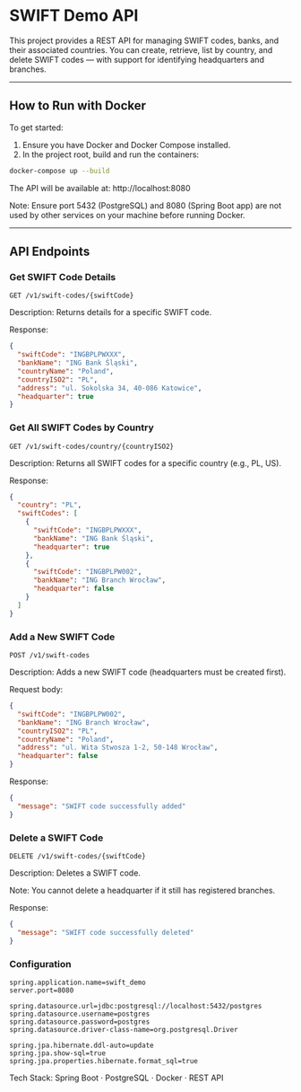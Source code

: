 # SWIFT Demo API

This project provides a REST API for managing SWIFT codes, banks, and their associated countries. You can create, retrieve, list by country, and delete SWIFT codes — with support for identifying headquarters and branches.

---

## How to Run with Docker

To get started:

1. Ensure you have Docker and Docker Compose installed.
2. In the project root, build and run the containers:

```bash
docker-compose up --build
```
The API will be available at: http://localhost:8080

Note: Ensure port 5432 (PostgreSQL) and 8080 (Spring Boot app) are not used by other services on your machine before running Docker.

---
## API Endpoints
### Get SWIFT Code Details
```http request
GET /v1/swift-codes/{swiftCode}
```
Description: Returns details for a specific SWIFT code.

Response:
```json
{
  "swiftCode": "INGBPLPWXXX",
  "bankName": "ING Bank Śląski",
  "countryName": "Poland",
  "countryISO2": "PL",
  "address": "ul. Sokolska 34, 40-086 Katowice",
  "headquarter": true
}
```
### Get All SWIFT Codes by Country
```http request
GET /v1/swift-codes/country/{countryISO2}
```
Description: Returns all SWIFT codes for a specific country (e.g., PL, US).

Response:
```json
{
  "country": "PL",
  "swiftCodes": [
    {
      "swiftCode": "INGBPLPWXXX",
      "bankName": "ING Bank Śląski",
      "headquarter": true
    },
    {
      "swiftCode": "INGBPLPW002",
      "bankName": "ING Branch Wrocław",
      "headquarter": false
    }
  ]
}

```
### Add a New SWIFT Code
```http request
POST /v1/swift-codes
```
Description: Adds a new SWIFT code (headquarters must be created first).

Request body:
```json
{
  "swiftCode": "INGBPLPW002",
  "bankName": "ING Branch Wrocław",
  "countryISO2": "PL",
  "countryName": "Poland",
  "address": "ul. Wita Stwosza 1-2, 50-148 Wrocław",
  "headquarter": false
}
```
Response:
```json
{
  "message": "SWIFT code successfully added"
}
```
### Delete a SWIFT Code
```http request
DELETE /v1/swift-codes/{swiftCode}
```
Description: Deletes a SWIFT code.

Note: You cannot delete a headquarter if it still has registered branches.

Response:
```json
{
  "message": "SWIFT code successfully deleted"
}
```

### Configuration
```properties
spring.application.name=swift_demo
server.port=8080

spring.datasource.url=jdbc:postgresql://localhost:5432/postgres
spring.datasource.username=postgres
spring.datasource.password=postgres
spring.datasource.driver-class-name=org.postgresql.Driver

spring.jpa.hibernate.ddl-auto=update
spring.jpa.show-sql=true
spring.jpa.properties.hibernate.format_sql=true
```

Tech Stack: Spring Boot · PostgreSQL · Docker · REST API